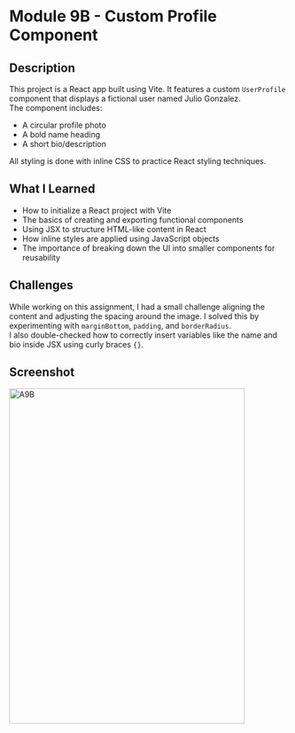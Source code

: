 # Module 9B - Custom Profile Component

## Description
This project is a React app built using Vite. It features a custom `UserProfile` component that displays a fictional user named Julio Gonzalez.  
The component includes:
- A circular profile photo
- A bold name heading
- A short bio/description  

All styling is done with inline CSS to practice React styling techniques.

## What I Learned
- How to initialize a React project with Vite
- The basics of creating and exporting functional components
- Using JSX to structure HTML-like content in React
- How inline styles are applied using JavaScript objects
- The importance of breaking down the UI into smaller components for reusability

## Challenges
While working on this assignment, I had a small challenge aligning the content and adjusting the spacing around the image. I solved this by experimenting with `marginBottom`, `padding`, and `borderRadius`.  
I also double-checked how to correctly insert variables like the name and bio inside JSX using curly braces `{}`.

## Screenshot
<img width="425" height="605" alt="A9B" src="https://github.com/user-attachments/assets/56a6a249-d204-4fe5-8456-c7cc121229fe" />
